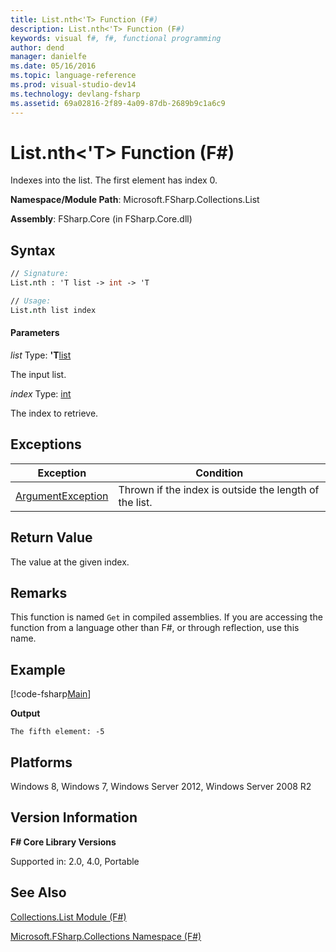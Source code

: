 ```yaml
---
title: List.nth<'T> Function (F#)
description: List.nth<'T> Function (F#)
keywords: visual f#, f#, functional programming
author: dend
manager: danielfe
ms.date: 05/16/2016
ms.topic: language-reference
ms.prod: visual-studio-dev14
ms.technology: devlang-fsharp
ms.assetid: 69a02816-2f89-4a09-87db-2689b9c1a6c9 
---
```


# List.nth<'T> Function (F#)

Indexes into the list. The first element has index 0.

**Namespace/Module Path**: Microsoft.FSharp.Collections.List

**Assembly**: FSharp.Core (in FSharp.Core.dll)


## Syntax

```fsharp
// Signature:
List.nth : 'T list -> int -> 'T

// Usage:
List.nth list index
```

#### Parameters
*list*
Type: **'T**[list](https://msdn.microsoft.com/library/c627b668-477b-4409-91ed-06d7f1b3e4a7)


The input list.


*index*
Type: [int](https://msdn.microsoft.com/library/025d5455-3622-4ea5-9573-3ecbd4ee1375)


The index to retrieve.

## Exceptions

|Exception|Condition|
|----|----|
|[ArgumentException](https://msdn.microsoft.com/library/system.argumentexception.aspx)|Thrown if the index is outside the length of the list.|

## Return Value

The value at the given index.

## Remarks
This function is named `Get` in compiled assemblies. If you are accessing the function from a language other than F#, or through reflection, use this name.

## Example

[!code-fsharp[Main](~/samples/snippets/fsharp/lists/snippet49.fs)]

**Output**

```
The fifth element: -5
```

## Platforms
Windows 8, Windows 7, Windows Server 2012, Windows Server 2008 R2


## Version Information
**F# Core Library Versions**

Supported in: 2.0, 4.0, Portable

## See Also
[Collections.List Module &#40;F&#35;&#41;](Collections.List-Module-%5BFSharp%5D.md)

[Microsoft.FSharp.Collections Namespace &#40;F&#35;&#41;](Microsoft.FSharp.Collections-Namespace-%5BFSharp%5D.md)